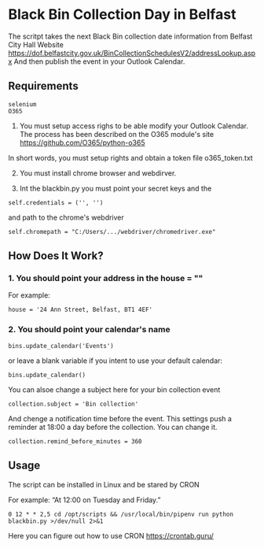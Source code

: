 # Black Bin Collection Day in Belfast
The scritpt takes the next Black Bin collection date information from Belfast City Hall Website
https://dof.belfastcity.gov.uk/BinCollectionSchedulesV2/addressLookup.aspx
And then publish the event in your Outlook Calendar.
## Requirements
```angular2html
selenium
O365
```
1. You must setup access righs to be able modify your Outlook Calendar.
The process has been described on the O365 module's site https://github.com/O365/python-o365

In short words, you must setup rights and obtain a token file o365_token.txt
 
2. You must install chrome browser and webdirver.

3. Int the blackbin.py you must point your secret keys and the 
```angular2html
self.credentials = ('', '')
```
and path to the chrome's webdriver
```angular2html
self.chromepath = "C:/Users/.../webdriver/chromedriver.exe"
```
 
## How Does It Work?
### 1. You should point your address in the house = ""
For example:
```angular2html
house = '24 Ann Street, Belfast, BT1 4EF'
```
### 2. You should point your calendar's name
```angular2html
bins.update_calendar('Events')
```
or leave a blank variable if you intent to use your default calendar:
```angular2html
bins.update_calendar()
```
You can alsoe change a subject here for your bin collection event
```angular2html
collection.subject = 'Bin collection'
```
And chenge a notification time before the event. This settings push a reminder at 18:00 a day before the collection. You can change it.
```angular2html
collection.remind_before_minutes = 360
```
## Usage
The script can be installed in Linux and be stared by CRON

For example: “At 12:00 on Tuesday and Friday.”
````angular2html
0 12 * * 2,5 cd /opt/scripts && /usr/local/bin/pipenv run python blackbin.py >/dev/null 2>&1
````
Here you can figure out how to use CRON
https://crontab.guru/